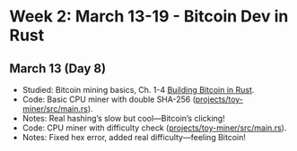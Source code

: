 # Week 2: March 13-19 - Bitcoin Dev in Rust
## March 13 (Day 8)
- Studied: Bitcoin mining basics, Ch. 1-4 [Building Bitcoin in Rust](https://braiins.com/books/building-bitcoin-in-rust).
- Code: Basic CPU miner with double SHA-256 ([projects/toy-miner/src/main.rs](../projects/toy-miner/src/main.rs)).
- Notes: Real hashing’s slow but cool—Bitcoin’s clicking!
- Code: CPU miner with difficulty check ([projects/toy-miner/src/main.rs](../projects/toy-miner/src/main.rs)).
- Notes: Fixed hex error, added real difficulty—feeling Bitcoin!
